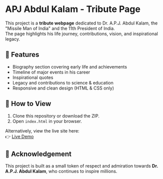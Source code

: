 # APJ Abdul Kalam - Tribute Page

This project is a **tribute webpage** dedicated to Dr. A.P.J. Abdul Kalam, the "Missile Man of India" and the 11th President of India.  
The page highlights his life journey, contributions, vision, and inspirational legacy.

## 🌟 Features
- Biography section covering early life and achievements
- Timeline of major events in his career
- Inspirational quotes
- Legacy and contributions to science & education
- Responsive and clean design (HTML & CSS only)


## 🚀 How to View
1. Clone this repository or download the ZIP.  
2. Open `index.html` in your browser.  

Alternatively, view the live site here:  
👉 [Live Demo](https://your-username.github.io/tribute-page/)

## 🙏 Acknowledgement
This project is built as a small token of respect and admiration towards **Dr. A.P.J. Abdul Kalam**, who continues to inspire millions.
